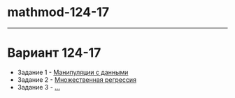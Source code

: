 # mathmod-124-17
------------------------
# Вариант 124-17
- Задание 1 - [Манипуляции с данными](https://github.com/andthefox/mathmod-124-17/tree/master/assignment_1)
- Задание 2 - [Множественная регрессия](https://github.com/andthefox/mathmod-124-17/tree/master/assignment_2)
- Задание 3 - [...](https://github.com/andthefox/mathmod-124-17/tree/master/assignment_3)

